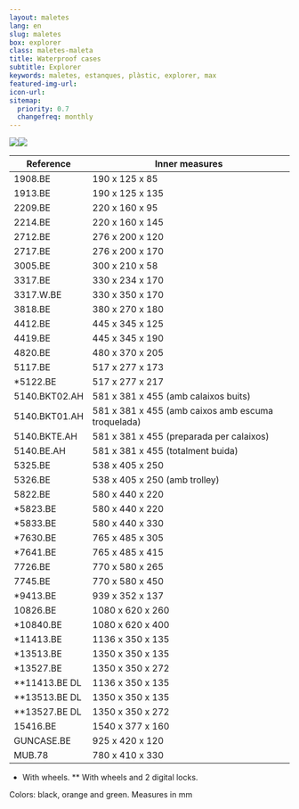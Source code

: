 ```yaml
---
layout: maletes
lang: en
slug: maletes
box: explorer
class: maletes-maleta
title: Waterproof cases
subtitle: Explorer
keywords: maletes, estanques, plàstic, explorer, max
featured-img-url:
icon-url: 
sitemap:
  priority: 0.7
  changefreq: monthly
--- 
```


<p class="text-center"><img src="{{ site.base_url }}/assets/img/01-thumbnail-box-fort-maletes-plastic-estanques-logo-explorer-cases.jpg"><img src="{{ site.base_url }}/assets/img/01-thumbnail-box-fort-maletes-plastic-estanques-explorer-cases-4820.jpg"></p>

Reference|Inner measures
--- | --- 
1908.BE|190 x 125 x 85
1913.BE|190 x 125 x 135
2209.BE|220 x 160 x 95
2214.BE|220 x 160 x 145
2712.BE|276 x 200 x 120
2717.BE|276 x 200 x 170
3005.BE|300 x 210 x 58
3317.BE|330 x 234 x 170
3317.W.BE|330 x 350 x 170
3818.BE|380 x 270 x 180
4412.BE|445 x 345 x 125
4419.BE|445 x 345 x 190
4820.BE|480 x 370 x 205
5117.BE|517 x 277 x 173
*5122.BE|517 x 277 x 217
5140.BKT02.AH|581 x 381 x 455 (amb calaixos buits)
5140.BKT01.AH|581 x 381 x 455 (amb caixos amb escuma troquelada)
5140.BKTE.AH|581 x 381 x 455 (preparada per calaixos)
5140.BE.AH|581 x 381 x 455 (totalment buida)
5325.BE|538 x 405 x 250
5326.BE|538 x 405 x 250 (amb trolley)
5822.BE|580 x 440 x 220
*5823.BE|580 x 440 x 220
*5833.BE|580 x 440 x 330
*7630.BE|765 x 485 x 305
*7641.BE|765 x 485 x 415
7726.BE|770 x 580 x 265
7745.BE|770 x 580 x 450
*9413.BE|939 x 352 x 137
10826.BE|1080 x 620 x 260
*10840.BE|1080 x 620 x 400
*11413.BE|1136 x 350 x 135
*13513.BE|1350 x 350 x 135
*13527.BE|1350 x 350 x 272
**11413.BE DL|1136 x 350 x 135
**13513.BE DL|1350 x 350 x 135
**13527.BE DL|1350 x 350 x 272
15416.BE|1540 x 377 x 160
GUNCASE.BE|925 x 420 x 120
MUB.78|780 x 410 x 330

* With wheels. ** With wheels and 2 digital locks.

Colors: black, orange and green. Measures in mm